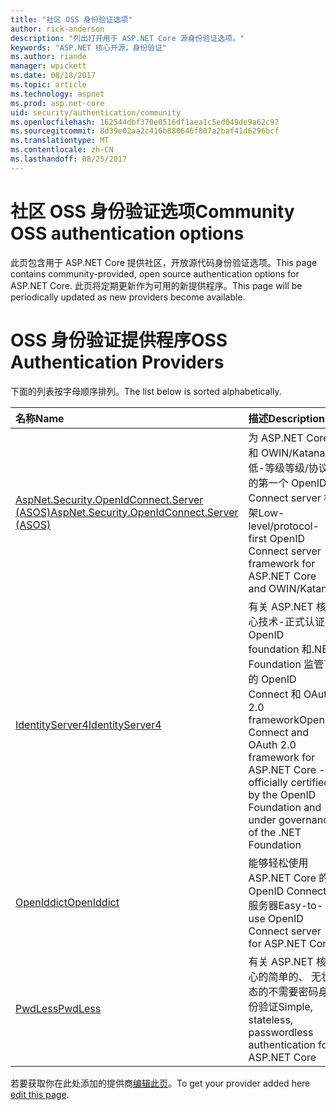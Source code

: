 ```yaml
---
title: "社区 OSS 身份验证选项"
author: rick-anderson
description: "列出打开用于 ASP.NET Core 源身份验证选项。"
keywords: "ASP.NET 核心开源，身份验证"
ms.author: riande
manager: wpickett
ms.date: 08/18/2017
ms.topic: article
ms.technology: aspnet
ms.prod: asp.net-core
uid: security/authentication/community
ms.openlocfilehash: 162544dbf370e0516df1aea1c5ed049de9a62c97
ms.sourcegitcommit: 8d39e02aa2c416b880646f807a2baf41d6296bcf
ms.translationtype: MT
ms.contentlocale: zh-CN
ms.lasthandoff: 08/25/2017
---
```

# <a name="community-oss-authentication-options"></a><span data-ttu-id="a2709-104">社区 OSS 身份验证选项</span><span class="sxs-lookup"><span data-stu-id="a2709-104">Community OSS authentication options</span></span>

<span data-ttu-id="a2709-105">此页包含用于 ASP.NET Core 提供社区，开放源代码身份验证选项。</span><span class="sxs-lookup"><span data-stu-id="a2709-105">This page contains community-provided, open source authentication options for ASP.NET Core.</span></span> <span data-ttu-id="a2709-106">此页将定期更新作为可用的新提供程序。</span><span class="sxs-lookup"><span data-stu-id="a2709-106">This page will be periodically updated as new providers become available.</span></span>

# <a name="oss-authentication-providers"></a><span data-ttu-id="a2709-107">OSS 身份验证提供程序</span><span class="sxs-lookup"><span data-stu-id="a2709-107">OSS Authentication Providers</span></span>

<span data-ttu-id="a2709-108">下面的列表按字母顺序排列。</span><span class="sxs-lookup"><span data-stu-id="a2709-108">The list below is sorted alphabetically.</span></span>

| <span data-ttu-id="a2709-109">名称</span><span class="sxs-lookup"><span data-stu-id="a2709-109">Name</span></span> | <span data-ttu-id="a2709-110">描述</span><span class="sxs-lookup"><span data-stu-id="a2709-110">Description</span></span> |
|:--------------|:------------------|
| [<span data-ttu-id="a2709-111">AspNet.Security.OpenIdConnect.Server (ASOS)</span><span class="sxs-lookup"><span data-stu-id="a2709-111">AspNet.Security.OpenIdConnect.Server (ASOS)</span></span>](https://github.com/aspnet-contrib/AspNet.Security.OpenIdConnect.Server) | <span data-ttu-id="a2709-112">为 ASP.NET Core 和 OWIN/Katana 低-等级等级/协议的第一个 OpenID Connect server 框架</span><span class="sxs-lookup"><span data-stu-id="a2709-112">Low-level/protocol-first OpenID Connect server framework for ASP.NET Core and OWIN/Katana</span></span> |
| [<span data-ttu-id="a2709-113">IdentityServer4</span><span class="sxs-lookup"><span data-stu-id="a2709-113">IdentityServer4</span></span>](https://identityserver.io/) | <span data-ttu-id="a2709-114">有关 ASP.NET 核心技术-正式认证 OpenID foundation 和.NET Foundation 监管下的 OpenID Connect 和 OAuth 2.0 framework</span><span class="sxs-lookup"><span data-stu-id="a2709-114">OpenID Connect and OAuth 2.0 framework for ASP.NET Core - officially certified by the OpenID Foundation and under governance of the .NET Foundation</span></span> |
| [<span data-ttu-id="a2709-115">OpenIddict</span><span class="sxs-lookup"><span data-stu-id="a2709-115">OpenIddict</span></span>](https://github.com/openiddict/openiddict-core) | <span data-ttu-id="a2709-116">能够轻松使用 ASP.NET Core 的 OpenID Connect 服务器</span><span class="sxs-lookup"><span data-stu-id="a2709-116">Easy-to-use OpenID Connect server for ASP.NET Core</span></span>  |
| [<span data-ttu-id="a2709-117">PwdLess</span><span class="sxs-lookup"><span data-stu-id="a2709-117">PwdLess</span></span>](https://github.com/pwdless/pwdless) | <span data-ttu-id="a2709-118">有关 ASP.NET 核心的简单的、 无状态的不需要密码身份验证</span><span class="sxs-lookup"><span data-stu-id="a2709-118">Simple, stateless, passwordless authentication for ASP.NET Core</span></span>  |

<span data-ttu-id="a2709-119">若要获取你在此处添加的提供商[编辑此页](https://github.com/aspnet/Docs/edit/master/aspnetcore/security/authentication/community.md)。</span><span class="sxs-lookup"><span data-stu-id="a2709-119">To get your provider added here [edit this page](https://github.com/aspnet/Docs/edit/master/aspnetcore/security/authentication/community.md).</span></span>
